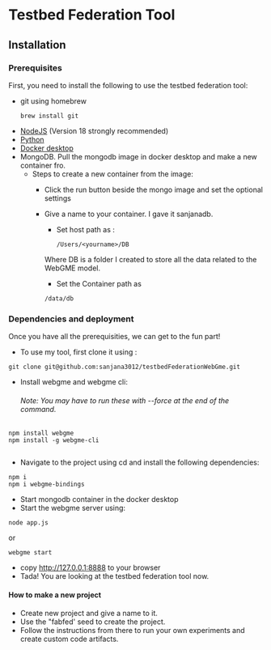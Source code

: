 # Testbed Federation Tool
## Installation
### Prerequisites
First, you need to install the following to use the testbed federation tool:
- git using homebrew
  ```
  brew install git

  ```
- [NodeJS](https://nodejs.org/en/) (Version 18 strongly recommended)
- [Python](https://www.python.org/)
- [Docker desktop](https://www.docker.com/products/docker-desktop/)
- MongoDB. Pull the mongodb image in docker desktop and make a new container fro.
  - Steps to create a new container from the image:
    - Click the run button beside the mongo image and set the optional settings
    - Give a name to your container. I gave it sanjanadb.
      - Set host path as :
          ```
        /Users/<yourname>/DB
        ```



      Where DB is a folder I created to store all the data related to the WebGME model.
      - Set the Container path as
       
      ```
      /data/db
      ```

### Dependencies and deployment
Once you have all the prerequisities, we can get to the fun part!
- To use my tool, first clone it using :

```
git clone git@github.com:sanjana3012/testbedFederationWebGme.git

```
- Install webgme and webgme cli:
  ###### Note: You may have to run these with --force at the end of the command. 

```
npm install webgme
npm install -g webgme-cli
    
```
- Navigate to the project using cd and install the following dependencies:
```
npm i
npm i webgme-bindings

```
- Start mongodb container in the docker desktop
- Start the webgme server using:
```
node app.js
```
or
```
webgme start
```
- copy http://127.0.0.1:8888 to your browser
- Tada! You are looking at the testbed federation tool now.
#### How to make a new project
- Create new project and give a name to it.
- Use the "fabfed' seed to create the project.
- Follow the instructions from there to run your own experiments and create custom code artifacts.

